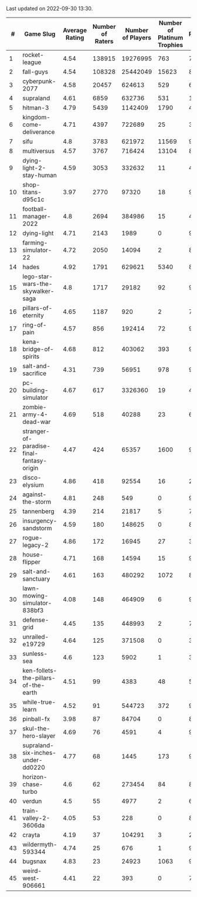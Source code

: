 Last updated on 2022-09-30 13:30.


|#|Game Slug|Average Rating|Number of Raters|Number of Players|Number of Platinum Trophies|Max Rarity (%)|
|---|---|---|---|---|---|---|
|1|rocket-league|4.54|138915|19276995|763|74|
|2|fall-guys|4.54|108328|25442049|15623|89|
|3|cyberpunk-2077|4.58|20457|624613|529|60|
|4|supraland|4.61|6859|632736|531|100|
|5|hitman-3|4.79|5439|1142409|1790|48|
|6|kingdom-come-deliverance|4.71|4397|722689|25|30|
|7|sifu|4.8|3783|621972|11569|96|
|8|multiversus|4.57|3767|716424|13104|82|
|9|dying-light-2-stay-human|4.59|3053|332632|11|48|
|10|shop-titans-d95c1c|3.97|2770|97320|18|98|
|11|football-manager-2022|4.8|2694|384986|15|48|
|12|dying-light|4.71|2143|1989|0|98|
|13|farming-simulator-22|4.72|2050|14094|2|86|
|14|hades|4.92|1791|629621|5340|89|
|15|lego-star-wars-the-skywalker-saga|4.8|1717|29182|92|98|
|16|pillars-of-eternity|4.65|1187|920|2|79|
|17|ring-of-pain|4.57|856|192414|72|97|
|18|kena-bridge-of-spirits|4.68|812|403062|393|94|
|19|salt-and-sacrifice|4.31|739|56951|978|91|
|20|pc-building-simulator|4.67|617|3326360|19|47|
|21|zombie-army-4-dead-war|4.69|518|40288|23|66|
|22|stranger-of-paradise-final-fantasy-origin|4.47|424|65357|1600|98|
|23|disco-elysium|4.86|418|92554|16|28|
|24|against-the-storm|4.81|248|549|0|90|
|25|tannenberg|4.39|214|21817|5|74|
|26|insurgency-sandstorm|4.59|180|148625|0|8|
|27|rogue-legacy-2|4.86|172|16945|27|36|
|28|house-flipper|4.71|168|14594|15|93|
|29|salt-and-sanctuary|4.61|163|480292|1072|83|
|30|lawn-mowing-simulator-838bf3|4.08|148|464909|6|92|
|31|defense-grid|4.45|135|448993|2|79|
|32|unrailed-e19729|4.64|125|371508|0|39|
|33|sunless-sea|4.6|123|5902|1|38|
|34|ken-follets-the-pillars-of-the-earth|4.51|99|4383|48|59|
|35|while-true-learn|4.52|91|544723|372|93|
|36|pinball-fx|3.98|87|84704|0|86|
|37|skul-the-hero-slayer|4.69|76|4591|4|96|
|38|supraland-six-inches-under-dd0220|4.77|68|1445|173|99|
|39|horizon-chase-turbo|4.6|62|273454|84|83|
|40|verdun|4.5|55|4977|2|64|
|41|train-valley-2-3606da|4.05|53|228|0|89|
|42|crayta|4.19|37|104291|3|22|
|43|wildermyth-593344|4.74|25|676|1|90|
|44|bugsnax|4.83|23|24923|1063|97|
|45|weird-west-906661|4.41|22|393|0|72|

